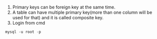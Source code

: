 1. Primary keys can be foreign key at the same time.
2. A table can have multiple primary key(more than one column will be used for that) and it is called composite key.
3. Login from cmd
```sql
mysql -u root -p
```
